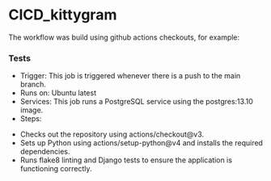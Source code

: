 # CICD_kittygram
The workflow was build using github actions checkouts, for example:
### Tests
- Trigger: This job is triggered whenever there is a push to the main branch.
- Runs on: Ubuntu latest
- Services: This job runs a PostgreSQL service using the postgres:13.10 image.
- Steps:
* Checks out the repository using actions/checkout@v3.
* Sets up Python using actions/setup-python@v4 and installs the required dependencies.
* Runs flake8 linting and Django tests to ensure the application is functioning correctly.
